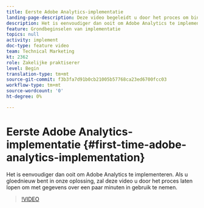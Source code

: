 ```yaml
---
title: Eerste Adobe Analytics-implementatie
landing-page-description: Deze video begeleidt u door het proces om binnen een paar minuten aan de slag te gaan met Adobe Analytics-gegevens.
description: Het is eenvoudiger dan ooit om Adobe Analytics te implementeren. Als u gloednieuw bent in onze oplossing, zal deze video u door het proces laten lopen om met gegevens over een paar minuten in gebruik te nemen.
feature: Grondbeginselen van implementatie
topics: null
activity: implement
doc-type: feature video
team: Technical Marketing
kt: 2362
role: Zakelijke praktiserer
level: Begin
translation-type: tm+mt
source-git-commit: f3b3fa7d91b0cb21005b57768ca23ed6700fcc03
workflow-type: tm+mt
source-wordcount: '0'
ht-degree: 0%

---
```



# Eerste Adobe Analytics-implementatie {#first-time-adobe-analytics-implementation}

Het is eenvoudiger dan ooit om Adobe Analytics te implementeren. Als u gloednieuw bent in onze oplossing, zal deze video u door het proces laten lopen om met gegevens over een paar minuten in gebruik te nemen.

>[!VIDEO](https://video.tv.adobe.com/v/25456/?quality=12)
